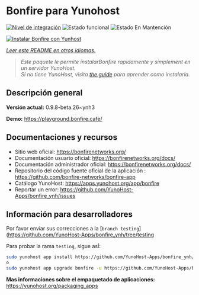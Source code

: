 <!--
Este archivo README esta generado automaticamente<https://github.com/YunoHost/apps/tree/master/tools/readme_generator>
No se debe editar a mano.
-->

# Bonfire para Yunohost

[![Nivel de integración](https://dash.yunohost.org/integration/bonfire.svg)](https://ci-apps.yunohost.org/ci/apps/bonfire/) ![Estado funcional](https://ci-apps.yunohost.org/ci/badges/bonfire.status.svg) ![Estado En Mantención](https://ci-apps.yunohost.org/ci/badges/bonfire.maintain.svg)

[![Instalar Bonfire con Yunhost](https://install-app.yunohost.org/install-with-yunohost.svg)](https://install-app.yunohost.org/?app=bonfire)

*[Leer este README en otros idiomas.](./ALL_README.md)*

> *Este paquete le permite instalarBonfire rapidamente y simplement en un servidor YunoHost.*  
> *Si no tiene YunoHost, visita [the guide](https://yunohost.org/install) para aprender como instalarla.*

## Descripción general



**Versión actual:** 0.9.8-beta.26~ynh3

**Demo:** <https://playground.bonfire.cafe/>
## Documentaciones y recursos

- Sitio web oficial: <https://bonfirenetworks.org/>
- Documentación usuario oficial: <https://bonfirenetworks.org/docs/>
- Documentación administrador oficial: <https://bonfirenetworks.org/docs/>
- Repositorio del código fuente oficial de la aplicación : <https://github.com/bonfire-networks/bonfire-app>
- Catálogo YunoHost: <https://apps.yunohost.org/app/bonfire>
- Reportar un error: <https://github.com/YunoHost-Apps/bonfire_ynh/issues>

## Información para desarrolladores

Por favor enviar sus correcciones a la [`branch testing`](https://github.com/YunoHost-Apps/bonfire_ynh/tree/testing

Para probar la rama `testing`, sigue asÍ:

```bash
sudo yunohost app install https://github.com/YunoHost-Apps/bonfire_ynh/tree/testing --debug
o
sudo yunohost app upgrade bonfire -u https://github.com/YunoHost-Apps/bonfire_ynh/tree/testing --debug
```

**Mas informaciones sobre el empaquetado de aplicaciones:** <https://yunohost.org/packaging_apps>
